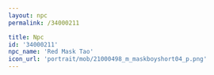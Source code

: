 ```yaml
---
layout: npc
permalink: /34000211

title: Npc
id: '34000211'
npc_name: 'Red Mask Tao'
icon_url: 'portrait/mob/21000498_m_maskboyshort04_p.png'
---
```


